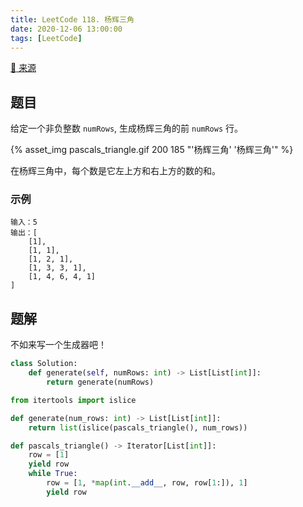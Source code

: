 ```yaml
---
title: LeetCode 118. 杨辉三角
date: 2020-12-06 13:00:00
tags: [LeetCode]
---
```


[:link: 来源](https://leetcode-cn.com/problems/pascals-triangle/)

## 题目

给定一个非负整数 `numRows`, 生成杨辉三角的前 `numRows` 行。

{% asset_img pascals_triangle.gif 200 185 "'杨辉三角' '杨辉三角'" %}

在杨辉三角中，每个数是它左上方和右上方的数的和。

### 示例

```raw
输入：5
输出：[
    [1],
    [1, 1],
    [1, 2, 1],
    [1, 3, 3, 1],
    [1, 4, 6, 4, 1]
]
```

<!-- more -->

## 题解

不如来写一个生成器吧！

```python
class Solution:
    def generate(self, numRows: int) -> List[List[int]]:
        return generate(numRows)

from itertools import islice

def generate(num_rows: int) -> List[List[int]]:
    return list(islice(pascals_triangle(), num_rows))

def pascals_triangle() -> Iterator[List[int]]:
    row = [1]
    yield row
    while True:
        row = [1, *map(int.__add__, row, row[1:]), 1]
        yield row
```

